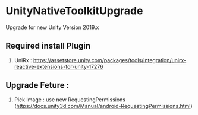 # UnityNativeToolkitUpgrade
Upgrade for new Unity Version 2019.x

## Required install Plugin

1. UniRx : https://assetstore.unity.com/packages/tools/integration/unirx-reactive-extensions-for-unity-17276

## Upgrade Feture :

1. Pick Image : use new RequestingPermissions (https://docs.unity3d.com/Manual/android-RequestingPermissions.html)
